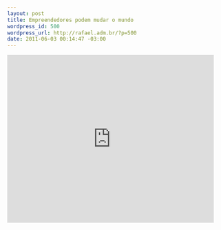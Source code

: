 ```yaml
--- 
layout: post
title: Empreendedores podem mudar o mundo
wordpress_id: 500
wordpress_url: http://rafael.adm.br/?p=500
date: 2011-06-03 00:14:47 -03:00
---
```

<iframe width="480" height="390" src="http://www.youtube.com/embed/WRUPnr9IKic" frameborder="0" allowfullscreen></iframe>
